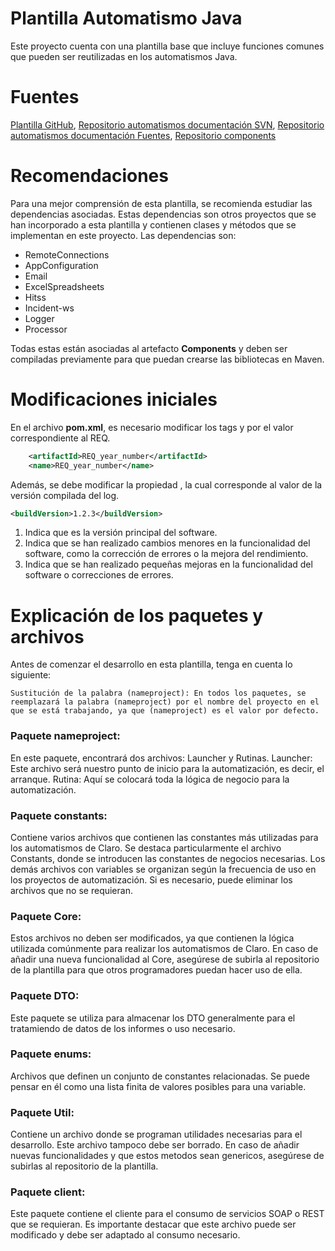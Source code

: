 
# Plantilla Automatismo Java

Este proyecto cuenta con una plantilla base que incluye funciones comunes que pueden ser reutilizadas en los automatismos Java.

# Fuentes

[Plantilla GitHub](https://github.com/OmarReina/PlantillaAutomatismoJava.git),
[Repositorio automatismos documentación SVN](https://10.67.106.110:8443/svn/documentacion/trunk/SRS/Procesos),
[Repositorio automatismos documentación Fuentes](https://10.67.106.110:8443/svn/Automatismos/Fuentes),
[Repositorio components](https://10.67.106.110:8443/!/#Componentes/view/head/trunk/Fuentes/Components)

# Recomendaciones

Para una mejor comprensión de esta plantilla, se recomienda estudiar las dependencias asociadas. Estas dependencias son otros proyectos que se han incorporado a esta plantilla y contienen clases y métodos que se implementan en este proyecto. Las dependencias son:

 - RemoteConnections
 - AppConfiguration
 - Email
 - ExcelSpreadsheets
 - Hitss
 - Incident-ws
 - Logger
 - Processor

Todas estas están asociadas al artefacto **Components** y deben ser compiladas previamente para que puedan crearse las bibliotecas en Maven.

# Modificaciones iniciales

En el archivo **pom.xml**, es necesario modificar los tags <artifactId> y <name> por el valor correspondiente al REQ.


```xml
    <artifactId>REQ_year_number</artifactId> 
    <name>REQ_year_number</name>
```

Además, se debe modificar la propiedad <buildVersion>, la cual corresponde al valor de la versión compilada del log.

```xml
<buildVersion>1.2.3</buildVersion>
```

1. Indica que es la versión principal del software.
2. Indica que se han realizado cambios menores en la funcionalidad del software, como la corrección de errores o la mejora del rendimiento.
3. Indica que se han realizado pequeñas mejoras en la funcionalidad del software o correcciones de errores.

# Explicación de los paquetes y archivos
Antes de comenzar el desarrollo en esta plantilla, tenga en cuenta lo siguiente:
```
Sustitución de la palabra (nameproject): En todos los paquetes, se reemplazará la palabra (nameproject) por el nombre del proyecto en el que se está trabajando, ya que (nameproject) es el valor por defecto.
```
### Paquete nameproject:
En este paquete, encontrará dos archivos: Launcher y Rutinas.
Launcher: Este archivo será nuestro punto de inicio para la automatización, es decir, el arranque.
Rutina: Aquí se colocará toda la lógica de negocio para la automatización.

### Paquete constants:
Contiene varios archivos que contienen las constantes más utilizadas para los automatismos de Claro.
Se destaca particularmente el archivo Constants, donde se introducen las constantes de negocios necesarias.
Los demás archivos con variables se organizan según la frecuencia de uso en los proyectos de automatización. Si es necesario, puede eliminar los archivos que no se requieran.

### Paquete Core:
Estos archivos no deben ser modificados, ya que contienen la lógica utilizada comúnmente para realizar los automatismos de Claro.
En caso de añadir una nueva funcionalidad al Core, asegúrese de subirla al repositorio de la plantilla para que otros programadores puedan hacer uso de ella.

### Paquete DTO:
Este paquete se utiliza para almacenar los DTO generalmente para el tratamiendo de datos de los informes o uso necesario.

### Paquete enums:
Archivos que definen un conjunto de constantes relacionadas. Se puede pensar en él como una lista finita de valores posibles para una variable.

### Paquete Util:
Contiene un archivo donde se programan utilidades necesarias para el desarrollo. Este archivo tampoco debe ser borrado.
En caso de añadir nuevas funcionalidades y que estos metodos sean genericos, asegúrese de subirlas al repositorio de la plantilla.

### Paquete client:
Este paquete contiene el cliente para el consumo de servicios SOAP o REST que se requieran.
Es importante destacar que este archivo puede ser modificado y debe ser adaptado al consumo necesario.